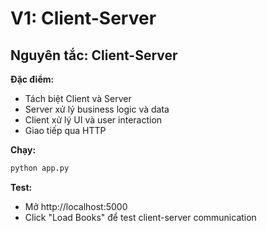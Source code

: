 # V1: Client-Server

## Nguyên tắc: Client-Server

**Đặc điểm:**
- Tách biệt Client và Server
- Server xử lý business logic và data
- Client xử lý UI và user interaction
- Giao tiếp qua HTTP

**Chạy:**
```bash
python app.py
```

**Test:**
- Mở http://localhost:5000
- Click "Load Books" để test client-server communication